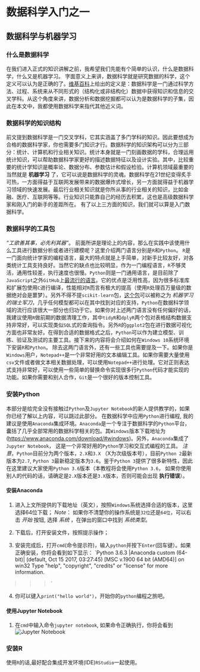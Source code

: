 # 数据科学入门之一
## 数据科学与机器学习

### 什么是数据科学

在我们进入正式的知识讲解之前，我希望我们先能有个简单的认识，什么是数据科学，什么又是机器学习。
字面意义上来讲，数据科学就是研究数据的科学，这个定义可以认为是正确的了。[维基百科](https://en.wikipedia.org/wiki/Data_science)上给出的定义是：数据科学是一门通过科学方法、过程、系统来从不同形式的（结构化或非结构化）数据中获得知识和信息的交叉学科。从这个角度来讲，数据分析和数据挖掘都可以认为是数据科学的子集，因此在本文中，我都使用数据科学来指代其他近义词。

### 数据科学的知识结构

前文提到数据科学是一门交叉学科，它其实涵盖了多门学科的知识。因此要想成为合格的数据科学家，你也需要多门知识才行。数据科学的知识架构可以分为三部分：统计、计算机和行业相关知识。统计本身就是一门刻画数据的学科，合理运用统计知识，可以帮助数据科学家更好的描述数据特征以及设计实验。其中，比较重要的统计学知识是概率论、数据分布、参数估计和假设检验。计算机领域最重要的当然就是 **机器学习** 了，它可以说是数据科学的灵魂。数据科学在21世纪变得炙手可热，一方面得益于互联网发展带来的数据爆炸式增长，另一方面就得益于机器学习领域的快速发展。最后行业相关知识就是你所从事的行业相关的知识，比如金融、医疗、互联网等等。行业知识只能靠自己的经历去积累，这也是高级数据科学家和刚入门的新手的差距所在。
有了以上三方面的知识，我们就可以算是入门数据科学。

### 数据科学的工具包
*“工欲善其事，必先利其器”*。
前面所讲是理论上的内容，那么在实践中该使用什么工具进行数据分析或者进行建模呢？这里介绍两门语言分别是`R`和`Python`。
`R`是一门面向统计学家的编程语言，最大的特点就是上手简单，对新手比较友好，对各类统计工具支持良好。当然它的缺点也比较明显，作为一门编程语言，`R`不够灵活，通用性较差，执行速度也很慢。`Python`则是一门通用语言，是目前除了`JavaScript`之外`GitHub`上[最流行的语言](http://www.businessinsider.com/the-9-most-popular-programming-languages-according-to-the-facebook-for-programmers-2017-10/#1-javascript-15)。它的优点是泛用性高，因为很多标准库和扩展包使用`C`进行编译，性能相对`R`而言有极大的提高（使用`R`处理百万量级的数据绝对会是噩梦）。另外不得不提`scikit-learn`包，[这个包](http://scikit-learn.org/stable/)可以被称之为 *机器学习的瑞士军刀*，几乎任何模型都可以在其中找到对应的支持，`Python`在数据科学领域的流行应该很大一部分也归功于它。如果你对上述两门语言没有任何偏好的话，我建议使用`R`做前期的数据清理工作，其中`tidyR`和`dplyR`两个包对表格结构数据支持非常好，可以实现类似`SQL`式的查询指令。另外`R`的`ggplot2`包在进行数据可视化方面也非常友好。在得到合适的数据格式之后，`Python`可以作为建立模型、训练、验证及测试的主要工具。接下来的内容将会介绍如何在`Windows 10`系统环境下安装`R`和`Python`。
除去这两门语言外，还有一些工具也需要提及一下。如果你是`Windows`用户，`Notepad++`是一个非常好用的文本编辑工具。如果你需要大量使用`csv`文件或者做文本相关数据处理，可以使用`Notepad++`进行处理。它对正则表达式支持非常好，可以使用一些简单的替换命令实现很多行`Python`代码才能实现的功能。如果你需要和别人合作，`Git`是一个很好的版本控制工具。

### 安装Python

本部分是给完全没有接触过`Python`及`Jupyter Notebook`的新人提供教学的，如果你已经了解以上内容，可以跳过此部分。
在数据科学中应用`Python`进行编程, 我的建议是使用`Anaconda`集成环境。`Anaconda`是一个专注于数据科学的`Python`平台，囊括了几乎全部常用的数据科学相关的包。其`Windows`版本下载地址为(https://www.anaconda.com/download/#windows)。另外，`Anaconda`集成了`Jupyter Notebook`， 这是一个非常好用的`Python`学习和交互式编程的工具。
*注意*，`Python`目前分为两个版本，`2.X`和`3.X` （X为次级版本号），目前`Python 2`最新版本为`2.7`, `Python 3`最新稳定版本为`3.6`。鉴于`Python 3`提供了很多新特性，因此在这里建议大家使用`Python 3.6`版本（本教程将会使用`Python 3.6`， 如果你使用别人的代码的话，请确定是`2.X`版本还是`3.X`版本，否则可能会出现 **执行错误**）。

#### 安装Anaconda
1. 进入上文所提供的下载地址（英文），按照`Windows`系统选择合适的版本，这里选择64位下载；
*Note*： 如果你不清楚你的操作系统是`32位`还是`64位`，可以右击 *开始* 按钮, 选择 *系统* ，在弹出的窗口中找到 *系统类型*。

2. 下载后，打开安装文件，按照提示操作；

3. 安装完成后，打开`cmd`(命令提示符)，输入`python`并按下`Enter`(回车键）。如果正确安装，你将会看到如下显示：
  `Python 3.6.3 |Anaconda custom (64-bit)| (default, Oct 15 2017, 03:27:45) [MSC v.1900 64 bit (AMD64)] on win32
  Type "help", "copyright", "credits" or "license" for more information.
  >>> `

4. 你可以键入`print("hello world")`，开始你的`python`编程之旅吧。

#### 使用Jupyter Notebook

1. 在`cmd`中输入命令`jupyter notebook`, 如果命令正确执行，你将会看到
![`Jupyter Notebook`](https://1drv.ms/i/s!Ar9Ad4Z1DhZtj8kOU99g1eNi986DMA)

### 安装R

使用`R`的话,最好配合集成开发环境(IDE)`RStudio`一起使用。
